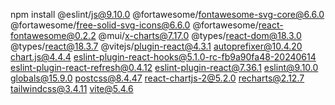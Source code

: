 npm install @eslint/js@9.10.0 @fortawesome/fontawesome-svg-core@6.6.0 @fortawesome/free-solid-svg-icons@6.6.0 @fortawesome/react-fontawesome@0.2.2 @mui/x-charts@7.17.0 @types/react-dom@18.3.0 @types/react@18.3.7 @vitejs/plugin-react@4.3.1 autoprefixer@10.4.20 chart.js@4.4.4 eslint-plugin-react-hooks@5.1.0-rc-fb9a90fa48-20240614 eslint-plugin-react-refresh@0.4.12 eslint-plugin-react@7.36.1 eslint@9.10.0 globals@15.9.0 postcss@8.4.47 react-chartjs-2@5.2.0 recharts@2.12.7 tailwindcss@3.4.11 vite@5.4.6
